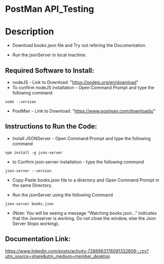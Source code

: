 # PostMan API_Testing

# Description
- Download books.json file and Try out refering the Documentation.

- Run the jsonServer in local machine.

## Required Software to Install:
- nodeJS - Link to Download: "https://nodejs.org/en/download"
- To confirm nodeJS installation - Open Command Prompt and type the following command
```
node --version
```
- PostMan - Link to Download: "https://www.postman.com/downloads/"

## Instructions to Run the Code:

- Install JSONServer - Open Command Prompt and type the following command
```
npm install -g json-server
```
- to Confirm json-server installation - type the following command
```
json-server --version
```
- Copy-Paste books.json file to a directory and Open Command Prompt in the same Directory.

- Run the jsonServer using the following Command
```
json-server books.json
```
- (Note: You will be seeing a message "Watching books.json..." indicates that the Jsonserver is working. Do not close the window, else the Json Server Stops working).

## Documentation Link:
https://www.linkedin.com/posts/activity-7286963176091332609-_rzv?utm_source=share&utm_medium=member_desktop